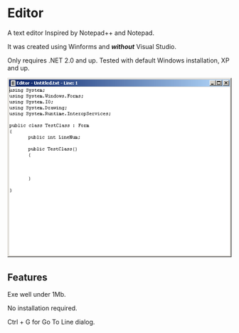 # Editor

A text editor Inspired by Notepad++ and Notepad.

It was created using Winforms and ___without___ Visual Studio.

Only requires .NET 2.0 and up. Tested with default Windows installation, XP and up.

![Editor-WinXP-Screenshot.png](Editor-WinXP-Screenshot.png#1 "Editor-WinXP-Screenshot.png")

## Features

Exe well under 1Mb.

No installation required.

Ctrl + G for Go To Line dialog.





